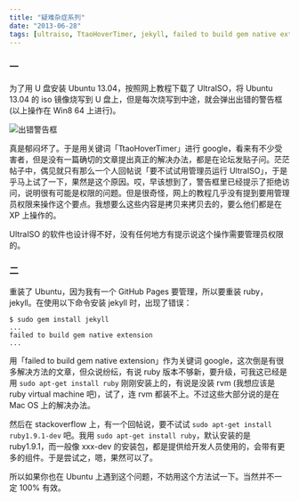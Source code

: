 ```yaml
---
title: "疑难杂症系列"
date: "2013-06-28"
tags: [ultraiso, TtaoHoverTimer, jekyll, failed to build gem native extension]
---
```


### 一
为了用 U 盘安装 Ubuntu 13.04，按照网上教程下载了 UltraISO，将 Ubuntu 13.04 的 iso 镜像烧写到 U 盘上，但是每次烧写到中途，就会弹出出错的警告框 (以上操作在 Win8 64 上进行)。

![出错警告框]({{site.img_url}}/ultraiso.png)

真是郁闷坏了。于是用关键词「TtaoHoverTimer」进行 google，看来有不少受害者，但是没有一篇确切的文章提出真正的解决办法，都是在论坛发贴子问。茫茫帖子中，偶见就只有那么一个人回帖说「要不试试用管理员运行 UltraISO」，于是乎马上试了一下，果然是这个原因。哎，早该想到了，警告框里已经提示了拒绝访问，说明很有可能是权限的问题。但是很奇怪，网上的教程几乎没有提到要用管理员权限来操作这个要点。我想要么这些内容是拷贝来拷贝去的，要么他们都是在 XP 上操作的。

UltraISO 的软件也设计得不好，没有任何地方有提示说这个操作需要管理员权限的。

### 二
重装了 Ubuntu，因为我有一个 GitHub Pages 要管理，所以要重装 ruby，jekyll。在使用以下命令安装 jekyll 时，出现了错误：

    $ sudo gem install jekyll
    ...
    failed to build gem native extension
    ...

用「failed to build gem native extension」作为关键词 google，这次倒是有很多解决方法的文章，但众说纷纭，有说 ruby 版本不够新，要升级，可我这已经是用 `sudo apt-get install ruby` 刚刚安装上的，有说是没装 rvm (我想应该是 ruby virtual machine 吧)，试了，连 rvm 都装不上。不过这些大部分说的是在 Mac OS 上的解决办法。

然后在 stackoverflow 上，有一个回帖说，要不试试 `sudo apt-get install ruby1.9.1-dev` 吧。我用 `sudo apt-get install ruby`，默认安装的是 ruby1.9.1，而一般像 xxx-dev 的安装包，都是提供给开发人员使用的，会带有更多的组件。于是尝试之，嗯，果然可以了。

所以如果你也在 Ubuntu 上遇到这个问题，不妨用这个方法试一下。当然并不一定 100% 有效。
